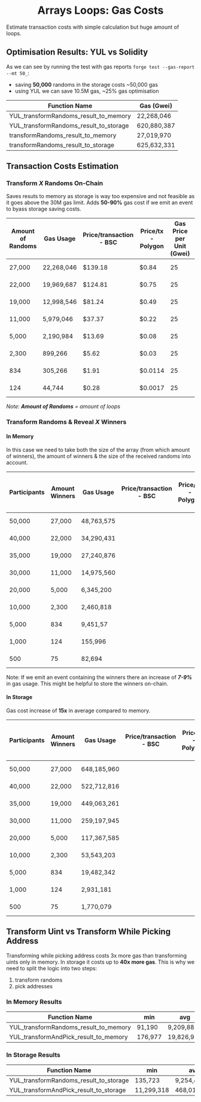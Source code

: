 # <h1 align="center"> Arrays Loops: Gas Costs </h1>

Estimate transaction costs with simple calculation but huge amount of loops.

## Optimisation Results: YUL vs Solidity

As we can see by running the test with gas reports `forge test --gas-report --mt 50_`:

-   saving **50,000** randoms in the storage costs ~50,000 gas
-   using YUL we can save 10.5M gas, ~25% gas optimisation

| Function Name                          | Gas (Gwei)  |
| -------------------------------------- | ----------- |
| YUL_transformRandoms_result_to_memory  | 22,268,046  |
| YUL_transformRandoms_result_to_storage | 620,880,387 |
| transformRandoms_result_to_memory      | 27,019,970  |
| transformRandoms_result_to_storage     | 625,632,331 |

## Transaction Costs Estimation

### Transform **_X_** Randoms On-Chain

Saves resuts to memory as storage is way too expensive and not feasible as it goes above the 30M gas limit. Adds **50-90%** gas cost if we emit an event to byass storage saving costs.

| Amount of Randoms | Gas Usage  | Price/transaction - BSC | Price/tx - Polygon | Gas Price per Unit (Gwei) | $/Gwei - BNB at $350 | $/Gwei - MATIC at $1.5 |
| ----------------- | ---------- | ----------------------- | ------------------ | ------------------------- | -------------------- | ---------------------- |
| 27,000            | 22,268,046 | $139.18                 | $0.84              | 25                        | $ 0.000000250        | $ 0.000000002          |
| 22,000            | 19,969,687 | $124.81                 | $0.75              | 25                        | $ 0.000000250        | $ 0.000000002          |
| 19,000            | 12,998,546 | $81.24                  | $0.49              | 25                        | $ 0.000000250        | $ 0.000000002          |
| 11,000            | 5,979,046  | $37.37                  | $0.22              | 25                        | $ 0.000000250        | $ 0.000000002          |
| 5,000             | 2,190,984  | $13.69                  | $0.08              | 25                        | $ 0.000000250        | $ 0.000000002          |
| 2,300             | 899,266    | $5.62                   | $0.03              | 25                        | $ 0.000000250        | $ 0.000000002          |
| 834               | 305,266    | $1.91                   | $0.0114            | 25                        | $ 0.000000250        | $ 0.000000002          |
| 124               | 44,744     | $0.28                   | $0.0017            | 25                        | $ 0.000000250        | $ 0.000000002          |

_Note: **Amount of Randoms** = amount of loops_

### Transform Randoms & Reveal **_X_** Winners

#### In Memory

In this case we need to take both the size of the array (from which amount of winners), the amount of winners & the size of the received randoms into account.

| Participants | Amount Winners | Gas Usage  | Price/transaction - BSC | Price/tx - Polygon | Gas Price per Unit (Gwei) | $/Gwei - BNB at $350 | $/Gwei - MATIC at $1.5 |
| ------------ | -------------- | ---------- | ----------------------- | ------------------ | ------------------------- | -------------------- | ---------------------- |
| 50,000       | 27,000         | 48,763,575 |                         |                    | 25                        | $ 0.000000250        | $ 0.000000002          |
| 40,000       | 22,000         | 34,290,431 |                         |                    | 25                        | $ 0.000000250        | $ 0.000000002          |
| 35,000       | 19,000         | 27,240,876 |                         |                    | 25                        | $ 0.000000250        | $ 0.000000002          |
| 30,000       | 11,000         | 14,975,560 |                         |                    | 25                        | $ 0.000000250        | $ 0.000000002          |
| 20,000       | 5,000          | 6,345,200  |                         |                    | 25                        | $ 0.000000250        | $ 0.000000002          |
| 10,000       | 2,300          | 2,460,818  |                         |                    | 25                        | $ 0.000000250        | $ 0.000000002          |
| 5,000        | 834            | 9,451,57   |                         |                    | 25                        | $ 0.000000250        | $ 0.000000002          |
| 1,000        | 124            | 155,996    |                         |                    | 25                        | $ 0.000000250        | $ 0.000000002          |
| 500          | 75             | 82,694     |                         |                    | 25                        | $ 0.000000250        | $ 0.000000002          |

Note: If we emit an event containing the winners there an increase of **_7-9%_** in gas usage. This might be helpful to store the winners on-chain.

#### In Storage

Gas cost increase of **15x** in average compared to memory.

| Participants | Amount Winners | Gas Usage   | Price/transaction - BSC | Price/tx - Polygon | Gas Price per Unit (Gwei) | $/Gwei - BNB at $350 | $/Gwei - MATIC at $1.5 |
| ------------ | -------------- | ----------- | ----------------------- | ------------------ | ------------------------- | -------------------- | ---------------------- |
| 50,000       | 27,000         | 648,185,960 |                         |                    | 25                        | $ 0.000000250        | $ 0.000000002          |
| 40,000       | 22,000         | 522,712,816 |                         |                    | 25                        | $ 0.000000250        | $ 0.000000002          |
| 35,000       | 19,000         | 449,063,261 |                         |                    | 25                        | $ 0.000000250        | $ 0.000000002          |
| 30,000       | 11,000         | 259,197,945 |                         |                    | 25                        | $ 0.000000250        | $ 0.000000002          |
| 20,000       | 5,000          | 117,367,585 |                         |                    | 25                        | $ 0.000000250        | $ 0.000000002          |
| 10,000       | 2,300          | 53,543,203  |                         |                    | 25                        | $ 0.000000250        | $ 0.000000002          |
| 5,000        | 834            | 19,482,342  |                         |                    | 25                        | $ 0.000000250        | $ 0.000000002          |
| 1,000        | 124            | 2,931,181   |                         |                    | 25                        | $ 0.000000250        | $ 0.000000002          |
| 500          | 75             | 1,770,079   |                         |                    | 25                        | $ 0.000000250        | $ 0.000000002          |

## Transform Uint vs Transform While Picking Address

Transforming while picking address costs 3x more gas than transforming uints only in memory. In storage it costs up to **40x more gas**. This is why we need to split the logic into two steps:

1. transform randoms
2. pick addresses

### In Memory Results

| Function Name                         | min     | avg        | median    | max        |
| ------------------------------------- | ------- | ---------- | --------- | ---------- |
| YUL_transformRandoms_result_to_memory | 91,190  | 9,209,888  | 4,479,381 | 27,939,967 |
| YUL_transformAndPick_result_to_memory | 176,977 | 19,826,991 | 9,411,812 | 60,656,696 |

### In Storage Results

| Function Name                          | min        | avg         | median      | max           |
| -------------------------------------- | ---------- | ----------- | ----------- | ------------- |
| YUL_transformRandoms_result_to_storage | 135,723    | 9,254,421   | 4,523,914   | 27,984,500    |
| YUL_transformAndPick_result_to_storage | 11,299,318 | 468,011,832 | 342,434,153 | 1,170,679,037 |
